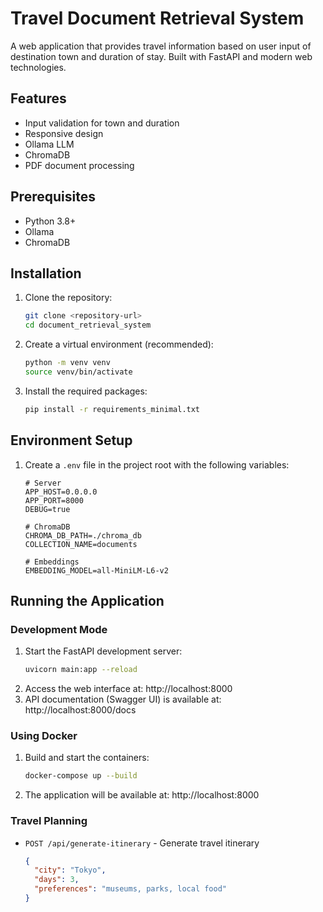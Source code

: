 # Travel Document Retrieval System

A web application that provides travel information based on user input of destination town and duration of stay. Built with FastAPI and modern web technologies.

## Features

- Input validation for town and duration
- Responsive design
- Ollama LLM
- ChromaDB
- PDF document processing

## Prerequisites

- Python 3.8+
- Ollama
- ChromaDB

## Installation

1. Clone the repository:
   ```bash
   git clone <repository-url>
   cd document_retrieval_system
   ```

2. Create a virtual environment (recommended):
   ```bash
   python -m venv venv
   source venv/bin/activate
   ```

3. Install the required packages:
   ```bash
   pip install -r requirements_minimal.txt
   ```

## Environment Setup

1. Create a `.env` file in the project root with the following variables:
   ```
   # Server
   APP_HOST=0.0.0.0
   APP_PORT=8000
   DEBUG=true
   
   # ChromaDB
   CHROMA_DB_PATH=./chroma_db
   COLLECTION_NAME=documents
   
   # Embeddings
   EMBEDDING_MODEL=all-MiniLM-L6-v2
   ```

## Running the Application

### Development Mode
1. Start the FastAPI development server:
   ```bash
   uvicorn main:app --reload
   ```
2. Access the web interface at: http://localhost:8000
3. API documentation (Swagger UI) is available at: http://localhost:8000/docs

### Using Docker
1. Build and start the containers:
   ```bash
   docker-compose up --build
   ```
2. The application will be available at: http://localhost:8000

### Travel Planning
- `POST /api/generate-itinerary` - Generate travel itinerary
  ```json
  {
    "city": "Tokyo",
    "days": 3,
    "preferences": "museums, parks, local food"
  }
  ```